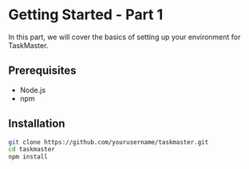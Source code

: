 # Getting Started - Part 1

In this part, we will cover the basics of setting up your environment for TaskMaster.

## Prerequisites

- Node.js
- npm

## Installation

```bash
git clone https://github.com/yourusername/taskmaster.git
cd taskmaster
npm install
